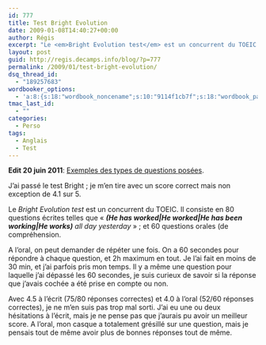 ```yaml
---
id: 777
title: Test Bright Evolution
date: 2009-01-08T14:40:27+00:00
author: Régis
excerpt: "Le <em>Bright Evolution test</em> est un concurrent du TOEIC. J'ai 4.1/5"
layout: post
guid: http://regis.decamps.info/blog/?p=777
permalink: /2009/01/test-bright-evolution/
dsq_thread_id:
  - "189257683"
wordbooker_options:
  - 'a:8:{s:18:"wordbook_noncename";s:10:"9114f1cb7f";s:18:"wordbook_page_post";s:4:"-100";s:18:"wordbook_orandpage";s:1:"2";s:23:"wordbook_default_author";s:1:"1";s:23:"wordbook_extract_length";s:3:"256";s:19:"wordbook_actionlink";s:3:"300";s:18:"wordbook_attribute";s:0:"";s:29:"wordbooker_status_update_text";s:33:"New blog post :  %title% - %link%";}'
tmac_last_id:
  - ""
categories:
  - Perso
tags:
  - Anglais
  - Test
---
```

**Edit 20 juin 2011**: [Exemples des types de questions posées](http://regis.decamps.info/blog/2011/06/test-bright-quelques-exemples/).

J’ai passé le test Bright ; je m’en tire avec un score correct mais non exception de 4.1 sur 5.
  
<!--more-->


  
Le _Bright Evolution test_ est un concurrent du TOEIC. Il consiste en 80 questions écrites telles que « _**(**He has worked**|**He worked**|**He has been working**|**He works**)** all day yesterday_ » ; et 60 questions orales (de compréhension.

A l’oral, on peut demander de répéter une fois. On a 60 secondes pour répondre à chaque question, et 2h maximum en tout. Je l’ai fait en moins de 30 min, et j’ai parfois pris mon temps. Il y a même une question pour laquelle j’ai dépassé les 60 secondes, je suis curieux de savoir si la réponse que j’avais cochée a été prise en compte ou non.

Avec 4.5 à l’écrit (75/80 réponses correctes) et 4.0 à l’oral (52/60 réponses correctes), je ne m’en suis pas trop mal sorti. J’ai eu une ou deux hésitations à l’écrit, mais je ne pense pas que j’aurais pu avoir un meilleur score. A l’oral, mon casque a totalement grésillé sur une question, mais je pensais tout de même avoir plus de bonnes réponses tout de même.
